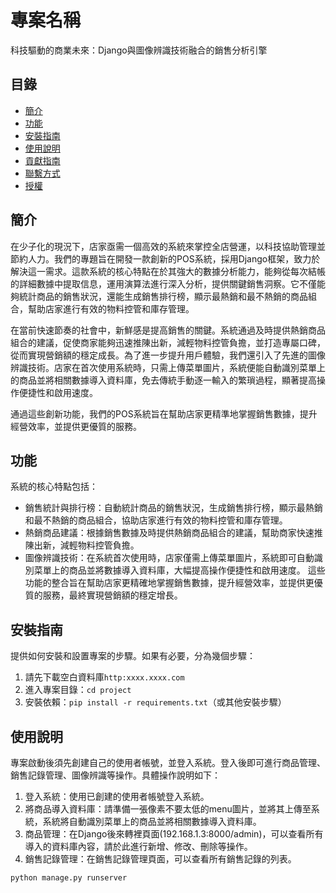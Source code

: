# 專案名稱

科技驅動的商業未來：Django與圖像辨識技術融合的銷售分析引擎					
					

## 目錄

- [簡介](#簡介)
- [功能](#功能)
- [安裝指南](#安裝指南)
- [使用說明](#使用說明)
- [貢獻指南](#貢獻指南)
- [聯繫方式](#聯繫方式)
- [授權](#授權)

## 簡介

在少子化的現況下，店家亟需一個高效的系統來掌控全店營運，以科技協助管理並節約人力。我們的專題旨在開發一款創新的POS系統，採用Django框架，致力於解決這一需求。這款系統的核心特點在於其強大的數據分析能力，能夠從每次結帳的詳細數據中提取信息，運用演算法進行深入分析，提供關鍵銷售洞察。它不僅能夠統計商品的銷售狀況，還能生成銷售排行榜，顯示最熱銷和最不熱銷的商品組合，幫助店家進行有效的物料控管和庫存管理。

在當前快速節奏的社會中，新鮮感是提高銷售的關鍵。系統通過及時提供熱銷商品組合的建議，促使商家能夠迅速推陳出新，減輕物料控管負擔，並打造專屬口碑，從而實現營銷額的穩定成長。為了進一步提升用戶體驗，我們還引入了先進的圖像辨識技術。店家在首次使用系統時，只需上傳菜單圖片，系統便能自動識別菜單上的商品並將相關數據導入資料庫，免去傳統手動逐一輸入的繁瑣過程，顯著提高操作便捷性和啟用速度。

通過這些創新功能，我們的POS系統旨在幫助店家更精準地掌握銷售數據，提升經營效率，並提供更優質的服務。
				

## 功能

系統的核心特點包括：

- 銷售統計與排行榜：自動統計商品的銷售狀況，生成銷售排行榜，顯示最熱銷和最不熱銷的商品組合，協助店家進行有效的物料控管和庫存管理。
- 熱銷商品建議：根據銷售數據及時提供熱銷商品組合的建議，幫助商家快速推陳出新，減輕物料控管負擔。
- 圖像辨識技術：在系統首次使用時，店家僅需上傳菜單圖片，系統即可自動識別菜單上的商品並將數據導入資料庫，大幅提高操作便捷性和啟用速度。
這些功能的整合旨在幫助店家更精確地掌握銷售數據，提升經營效率，並提供更優質的服務，最終實現營銷額的穩定增長。

## 安裝指南

提供如何安裝和設置專案的步驟。如果有必要，分為幾個步驟：

1. 請先下載空白資料庫`http:xxxx.xxxx.com`
2. 進入專案目錄：`cd project`
3. 安裝依賴：`pip install -r requirements.txt`（或其他安裝步驟）

## 使用說明

專案啟動後須先創建自己的使用者帳號，並登入系統。登入後即可進行商品管理、銷售記錄管理、圖像辨識等操作。具體操作說明如下：

1. 登入系統：使用已創建的使用者帳號登入系統。
2. 將商品導入資料庫：請準備一張像素不要太低的menu圖片，並將其上傳至系統，系統將自動識別菜單上的商品並將相關數據導入資料庫。
3. 商品管理：在Django後來轉裡頁面(192.168.1.3:8000/admin)，可以查看所有導入的資料庫內容，請於此進行新增、修改、刪除等操作。
4. 銷售記錄管理：在銷售記錄管理頁面，可以查看所有銷售記錄的列表。

```bash
python manage.py runserver
